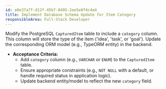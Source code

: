 ```yaml
---
id: e0e37a7f-d12f-45b7-8495-2ee5e8f4c4a4
title: Implement Database Schema Update for Item Category
responsibleArea: Full-Stack Developer
---
```

Modify the PostgreSQL `CapturedItem` table to include a `category` column. This column will store the type of the item ('idea', 'task', or 'goal'). Update the corresponding ORM model (e.g., TypeORM entity) in the backend.

*   **Acceptance Criteria:**
    *   Add `category` column (e.g., `VARCHAR` or `ENUM`) to the `CapturedItem` table.
    *   Ensure appropriate constraints (e.g., `NOT NULL` with a default, or handle required status in application logic).
    *   Update backend entity/model to reflect the new `category` field.